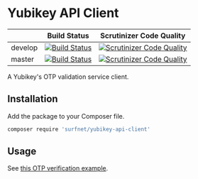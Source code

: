 # Yubikey API Client

|               | Build Status  | Scrutinizer Code Quality |
| ------------- | ------------- | ----- |
| develop       | [![Build Status](https://app.travis-ci.com/SURFnet/yubikey-api-client.svg?branch=develop)](https://travis-ci.com/SURFnet/yubikey-api-client) | [![Scrutinizer Code Quality](https://scrutinizer-ci.com/g/SURFnet/yubikey-api-client/badges/quality-score.png?b=develop)](https://scrutinizer-ci.com/g/SURFnet/yubikey-api-client/?branch=develop) |
| master       | [![Build Status](https://app.travis-ci.com/SURFnet/yubikey-api-client.svg?branch=dmaster)](https://travis-ci.com/SURFnet/yubikey-api-client) | [![Scrutinizer Code Quality](https://scrutinizer-ci.com/g/SURFnet/yubikey-api-client/badges/quality-score.png?b=master)](https://scrutinizer-ci.com/g/SURFnet/yubikey-api-client/?branch=master) |

A Yubikey's OTP validation service client.

## Installation

Add the package to your Composer file.

```sh
composer require 'surfnet/yubikey-api-client'
```

## Usage

See [this OTP verification example](examples/verify-otp.php).

